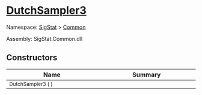 # [DutchSampler3](./DutchSampler3.md)

Namespace: [SigStat]() > [Common](./README.md)

Assembly: SigStat.Common.dll


## Constructors

| Name<div><a href="#"><img width=400></a></div> | Summary<div><a href="#"><img width=475></a></div> | 
| --- | --- | 
| <sub>DutchSampler3 (  )</sub> | <sub></sub> | 


